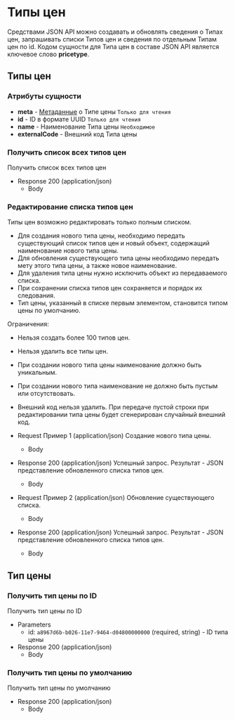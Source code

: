 <!-- include(metadata.apib) -->

# Типы цен

Средствами JSON API можно создавать и обновлять сведения о Типах цен, запрашивать списки Типов цен и сведения по отдельным Типам цен по id.
Кодом сущности для Типа цен в составе JSON API является ключевое слово **pricetype**. 

## Типы цен 
### Атрибуты сущности
+ **meta** - [Метаданные](/api/remap/1.2/doc/index.html#header-метаданные) о Типе цены `Только для чтения`
+ **id** - ID в формате UUID `Только для чтения`
+ **name** - Наименование Типа цены `Необходимое`
+ **externalCode** - Внешний код Типа цены

### Получить список всех типов цен 
Получить список всех типов цен
+ Response 200 (application/json)
  + Body
        <!-- include(body/pricetype/get_all.json) -->
        
### Редактирование списка типов цен 

Типы цен возможно редактировать только полным списком.
+ Для создания нового типа цены, необходимо передать существующий список типов цен и новый объект, 
содержащий наименование нового типа цены.
+ Для обновления существующего типа цены необходимо передать мету этого типа цены, а также новое наименование.
+ Для удаления типа цены нужно исключить объект из передаваемого списка.
+ При сохранении списка типов цен сохраняется и порядок их следования.
+ Тип цены, указанный в списке первым элементом, становится типом цены по умолчанию.

Ограничения:
+ Нельзя создать более 100 типов цен.
+ Нельзя удалить все типы цен.
+ При создании нового типа цены наименование должно быть уникальным.
+ При создании нового типа наименование не должно быть пустым или отсутствовать.
+ Внешний код нельзя удалить. При передаче пустой строки при редактировании типа цены будет сгенерирован случайный внешний код.

+ Request Пример 1 (application/json)
Создание нового типа цены. 
  + Body
        <!-- include(body/pricetype/create.json) -->

+ Response 200 (application/json)
Успешный запрос. Результат - JSON представление обновленного списка типов цен.
  + Body
        <!-- include(body/pricetype/get_all.json) -->

+ Request Пример 2 (application/json)
Обновление существующего списка.
  + Body
        <!-- include(body/pricetype/get_all.json) -->

+ Response 200 (application/json)
Успешный запрос. Результат - JSON представление обновленного списка типов цен.
  + Body
        <!-- include(body/pricetype/get_all.json) -->

## Тип цены 

### Получить тип цены по ID 
Получить тип цены по ID
+ Parameters
  + id: `a8967d6b-b026-11e7-9464-d04800000000` (required, string) - ID типа цены
+ Response 200 (application/json)
  + Body
        <!-- include(body/pricetype/get.json) -->

### Получить тип цены по умолчанию 
Получить тип цены по умолчанию
+ Response 200 (application/json)
  + Body
        <!-- include(body/pricetype/get.json) -->
